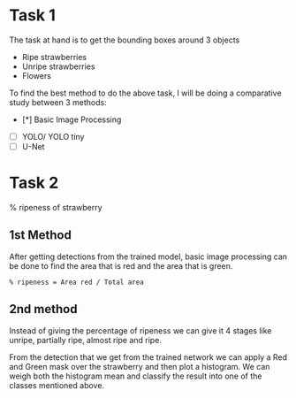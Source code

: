 # Task 1
The task at hand is to get the bounding boxes around 3 objects
* Ripe strawberries  
* Unripe strawberries  
* Flowers  


To find the best method to do the above task, I will be doing a comparative study between 3 methods:  
- [*] Basic Image Processing  
- [ ] YOLO/ YOLO tiny  
- [ ] U-Net  

# Task 2

% ripeness of strawberry

## 1st Method

After getting detections from the trained model, basic image processing can be done to find the area that is red and the area that is green.   

`% ripeness = Area red / Total area`  


## 2nd method 

Instead of giving the percentage of ripeness we can give it 4 stages like unripe, partially ripe, almost ripe and ripe.  


From the detection that we get from the trained network we can apply a Red and Green mask over the strawberry and then plot a histogram. We can weigh both the histogram mean and classify the result into one of the classes mentioned above.  
